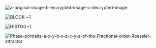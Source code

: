![a-original-image-b-encrypted-image-c-decrypted-image](https://github.com/user-attachments/assets/6cdf3686-b001-452c-81ad-4bac05a76cf5)

![BLOCK-~1](https://github.com/user-attachments/assets/097d311a-8c1a-4da4-bf9f-4494059f2da4)

![HISTOG~1](https://github.com/user-attachments/assets/cd358dd2-42fe-41b2-b937-90094fa15911)

![Phase-portraits-a-x-y-b-x-z-c-y-z-of-the-Fractional-order-Roessler-attractor](https://github.com/user-attachments/assets/e8d25db5-b125-4861-a129-dd6a2f5d16ff)
